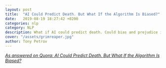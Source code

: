 ```yaml
---
layout: post
title:  "AI Could Predict Death. But What If the Algorithm Is Biased?"
date:   2019-08-19 18:27:42 +0200
categories: nlp
category: NLP
description: What if AI could predict death. Could bias and prejudice influence it?
cover: "/assets/grimreaper.jpg"
author: Tony Petrov
---
```


<i>[As answered on Quora: AI Could Predict Death. But What If the Algorithm Is Biased?](https://qr.ae/TWvDDK)</i>

